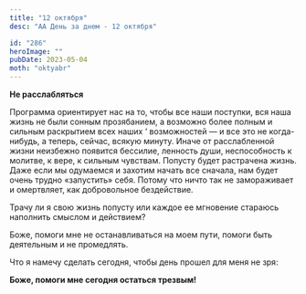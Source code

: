 ```yaml
---
title: "12 октября"
desc: "АА День за днем - 12 октября"

id: "286"
heroImage: ""
pubDate: 2023-05-04
moth: "oktyabr"
---
```


**Не расслабляться**

Программа ориентирует нас на то, чтобы все наши поступки, вся наша жизнь не
были сонным прозябанием, а возможно более полным и сильным раскрытием всех
наших ‘ возможностей — и все это не когда-нибудь, а теперь, сейчас, всякую
минуту. Иначе от расслабленной жизни неизбежно появится бессилие, ленность
души, неспособность к молитве, к вере, к сильным чувствам. Попусту будет
растрачена жизнь. Даже если мы одумаемся и захотим начать все сначала, нам
будет очень трудно «запустить» себя. Потому что ничто так не замораживает и
омертвляет, как добровольное бездействие.

Трачу ли я свою жизнь попусту или каждое ее мгновение стараюсь наполнить
смыслом и действием?

Боже, помоги мне не останавливаться на моем пути, помоги быть деятельным и не
промедлять.

Что я намечу сделать сегодня, чтобы день прошел для меня не зря:

**Боже, помоги мне сегодня остаться трезвым!**
